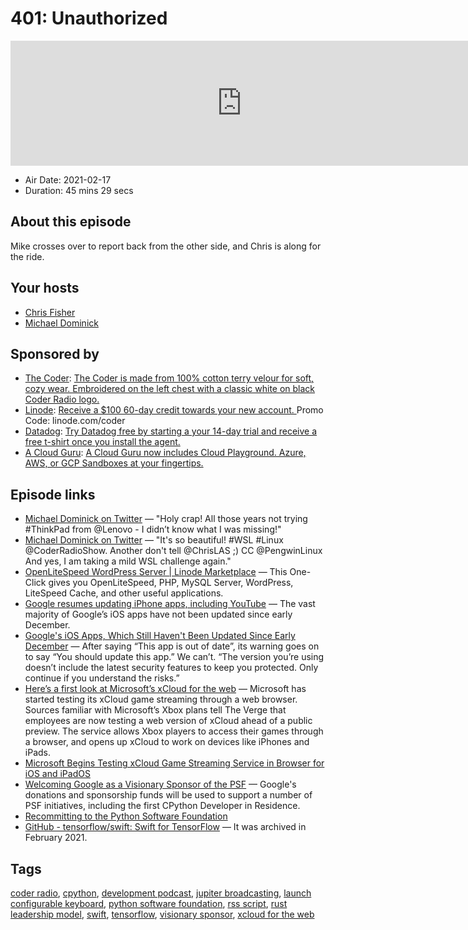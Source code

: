 # 401: Unauthorized

<iframe src="https://player.fireside.fm/v2/MLf2ZzhC+MdVP8FkA?theme=dark" width="740" height="200" frameborder="0" scrolling="no"></iframe>

* Air Date: 2021-02-17
* Duration: 45 mins 29 secs

## About this episode

Mike crosses over to report back from the other side, and Chris is along for the ride.

## Your hosts
* [Chris Fisher](https://coder.show/hosts/chrislas)
* [Michael Dominick](https://coder.show/hosts/michael)

## Sponsored by

  * [The Coder](http://thecoder.shop/): [The Coder is made from 100% cotton terry velour for soft, cozy wear. Embroidered on the left chest with a classic white on black Coder Radio logo.](http://thecoder.shop/)
  * [Linode](https://linode.com/coder): [Receive a $100 60-day credit towards your new account. ](https://linode.com/coder) Promo Code: linode.com/coder
  * [Datadog](http://datadog.com/coderradio): [Try Datadog free by starting a your 14-day trial and receive a free t-shirt once you install the agent.](http://datadog.com/coderradio)
  * [A Cloud Guru](https://acloudguru.com): [A Cloud Guru now includes Cloud Playground. Azure, AWS, or GCP Sandboxes at your fingertips.](https://acloudguru.com)



## Episode links

  * [Michael Dominick on Twitter](https://twitter.com/dominucco/status/1360305264306622465 "Michael Dominick on Twitter") — "Holy crap! All those years not trying #ThinkPad from @Lenovo - I didn’t know what I was missing!"
  * [Michael Dominick on Twitter](https://twitter.com/dominucco/status/1361447920558555140 "Michael Dominick on Twitter") — "It's so beautiful! #WSL #Linux @CoderRadioShow. Another don't tell @ChrisLAS ;) CC @PengwinLinux And yes, I am taking a mild WSL challenge again."
  * [OpenLiteSpeed WordPress Server | Linode Marketplace](https://www.linode.com/marketplace/apps/litespeed-technologies/openlitespeed-wordpress/ "OpenLiteSpeed WordPress Server | Linode Marketplace") — This One-Click gives you OpenLiteSpeed, PHP, MySQL Server, WordPress, LiteSpeed Cache, and other useful applications.
  * [Google resumes updating iPhone apps, including YouTube](https://9to5google.com/2021/02/12/google-youtube-iphone-update/ "Google resumes updating iPhone apps, including YouTube") — The vast majority of Google’s iOS apps have not been updated since early December. 
  * [Google's iOS Apps, Which Still Haven't Been Updated Since Early December](https://daringfireball.net/linked/2021/02/10/dailey-google-ios-apps "Google's iOS Apps, Which Still Haven't Been Updated Since Early December") — After saying “This app is out of date”, its warning goes on to say “You should update this app.” We can’t. “The version you’re using doesn’t include the latest security features to keep you protected. Only continue if you understand the risks.”
  * [Here’s a first look at Microsoft’s xCloud for the web](https://www.theverge.com/2021/2/15/22283739/microsoft-xcloud-web-screenshots-cloud-gaming-streaming-browser-features?scrolla=5eb6d68b7fedc32c19ef33b4 "Here’s a first look at Microsoft’s xCloud for the web") — Microsoft has started testing its xCloud game streaming through a web browser. Sources familiar with Microsoft’s Xbox plans tell The Verge that employees are now testing a web version of xCloud ahead of a public preview. The service allows Xbox players to access their games through a browser, and opens up xCloud to work on devices like iPhones and iPads.
  * [Microsoft Begins Testing xCloud Game Streaming Service in Browser for iOS and iPadOS](https://www.macrumors.com/2021/02/15/microsoft-testing-xcloud-in-browser-for-ios-ipados/?scrolla=5eb6d68b7fedc32c19ef33b4 "Microsoft Begins Testing xCloud Game Streaming Service in Browser for iOS and iPadOS")
  * [Welcoming Google as a Visionary Sponsor of the PSF](https://pyfound.blogspot.com/2021/02/welcoming-google-as-visionary-sponsor.html "Welcoming Google as a Visionary Sponsor of the PSF") — Google's donations and sponsorship funds will be used to support a number of PSF initiatives, including the first CPython Developer in Residence.
  * [Recommitting to the Python Software Foundation](https://cloud.google.com/blog/products/open-source/supporting-the-python-ecosystem "Recommitting to the Python Software Foundation")
  * [GitHub - tensorflow/swift: Swift for TensorFlow](https://github.com/tensorflow/swift "GitHub - tensorflow/swift: Swift for TensorFlow") — It was archived in February 2021.



## Tags

[coder radio](https://coder.show/tags/coder%20radio), [cpython](https://coder.show/tags/cpython), [development podcast](https://coder.show/tags/development%20podcast), [jupiter broadcasting](https://coder.show/tags/jupiter%20broadcasting), [launch configurable keyboard](https://coder.show/tags/launch%20configurable%20keyboard), [python software foundation](https://coder.show/tags/python%20software%20foundation), [rss script](https://coder.show/tags/rss%20script), [rust leadership model](https://coder.show/tags/rust%20leadership%20model), [swift](https://coder.show/tags/swift), [tensorflow](https://coder.show/tags/tensorflow), [visionary sponsor](https://coder.show/tags/visionary%20sponsor), [xcloud for the web](https://coder.show/tags/xcloud%20for%20the%20web)